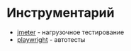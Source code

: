 # Инструментарий

- [jmeter](https://jmeter.apache.org/) - нагрузочное тестирование
- [playwright](https://playwright.dev/) - автотесты
